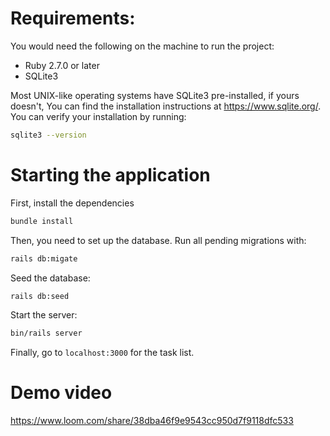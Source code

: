 # Requirements:
You would need the following on the machine to run the project:
- Ruby 2.7.0 or later
- SQLite3

Most UNIX-like operating systems have SQLite3 pre-installed, if yours doesn't, You can find the installation instructions at https://www.sqlite.org/. You can verify your installation by running: 
```bash
sqlite3 --version
```

# Starting the application
First, install the dependencies
```bash
bundle install
```
Then, you need to set up the database. Run all pending migrations with:
```bash
rails db:migate
```
Seed the database:
```bash
rails db:seed
```
Start the server:
```bash
bin/rails server 
```
Finally, go to `localhost:3000` for the task list. 

# Demo video
https://www.loom.com/share/38dba46f9e9543cc950d7f9118dfc533
